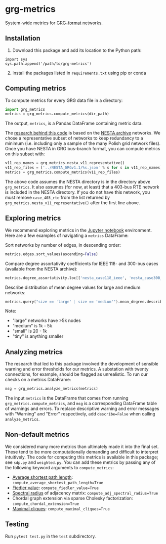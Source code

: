 # grg-metrics
System-wide metrics for [GRG-format][2] networks.

## Installation
1. Download this package and add its location to the Python path:
```
import sys
sys.path.append('/path/to/grg-metrics')
```
2. Install the packages listed in `requirements.txt` using pip or conda

## Computing metrics
To compute metrics for every GRG data file in a directory:

```python
import grg_metrics
metrics = grg_metrics.compute_metrics(dir_path)
```

The output, `metrics`, is a Pandas DataFrame containing metric data.

The [research behind this code][pscc] is based on the [NESTA archive][3] networks. We chose a representative subset of networks to keep redundancy to a minimum (i.e. including only a sample of the many Polish grid network files). Once you have NESTA in GRG bus-branch format, you can compute metrics on this subset with:

```python
v11_rep_names = grg_metrics.nesta_v11_representative()
v11_rep_files = ['../NESTA_GRGv1.1/%s.json' % s for s in v11_rep_names]
metrics = grg_metrics.compute_metrics(v11_rep_files)
```

The above code assumes the NESTA directory is in the directory above `grg_metrics`. It also assumes (for now, at least) that a 403-bus RTE network is included in the NESTA directory. If you do not have this network, you must remove `case_403_rte` from the list returned by `grg_metrics.nesta_v11_representative()` after the first line above.

## Exploring metrics
We recommend exploring metrics in the [Jupyter notebook][1] environment. Here are a few examples of navigating a `metrics` DataFrame:

Sort networks by number of edges, in descending order:

```python
metrics.edges.sort_values(ascending=False)
```

Compare degree assortativity coefficients for IEEE 118- and 300-bus cases (available from the NESTA archive):

```python
metrics.degree_assortativity.loc[['nesta_case118_ieee', 'nesta_case300_ieee']]
```

Describe distribution of mean degree values for large and medium networks:

```python
metrics.query("size == 'large' | size == 'medium'").mean_degree.describe()
```

Note:
- "large" networks have >5k nodes
- "medium" is 1k - 5k
- "small" is 20 - 1k
- "tiny" is anything smaller

## Analyzing metrics
The research that led to this package involved the development of sensible warning and error thresholds for our metrics. A substation with twenty connections, for example, should be flagged as unrealistic. To run our checks on a metrics DataFrame:

```python
msg = grg_metrics.analyze_metrics(metrics)
```

The input `metrics` is the DataFrame that comes from running `grg_metrics.compute_metrics`, and `msg` is a corresponding DataFrame table of warnings and errors. To replace descriptive warning and error messages with "Warning" and "Error" respectively, add `describe=False` when calling `analyze_metrics`.

## Non-default metrics
We considered many more metrics than ultimately made it into the final set. These tend to be more computationally demanding and difficult to interpret intuitively. The code for computing this metrics is available in this package; see `sdp.py` and `weighted.py`. You can add these metrics by passing any of the following keyword arguments to `compute_metrics`:
* [Average shortest path length][shortest]: `compute_average_shortest_path_length=True`
* [Fiedler value][fiedler]: `compute_fiedler_value=True`
* [Spectral radius][spectral] of adjacency matrix: `compute_adj_spectral_radius=True`
* Chordal graph extension via sparse Cholesky factorization: `compute_chordal_extension=True`
* [Maximal cliques][mc]: `compute_maximal_cliques=True`

## Testing
Run `pytest test.py` in the `test` subdirectory.

[1]: http://jupyter.org/
[2]: https://gdg.engin.umich.edu/release-v1-0/
[3]: https://arxiv.org/abs/1411.0359
[pscc]: https://ieeexplore.ieee.org/document/8442682/
[shortest]: https://networkx.github.io/documentation/networkx-1.10/reference/generated/networkx.algorithms.shortest_paths.generic.average_shortest_path_length.html
[fiedler]: https://en.wikipedia.org/wiki/Algebraic_connectivity
[spectral]: https://en.wikipedia.org/wiki/Spectral_radius
[mc]: https://networkx.github.io/documentation/stable/reference/algorithms/generated/networkx.algorithms.clique.find_cliques.html#networkx.algorithms.clique.find_cliques
